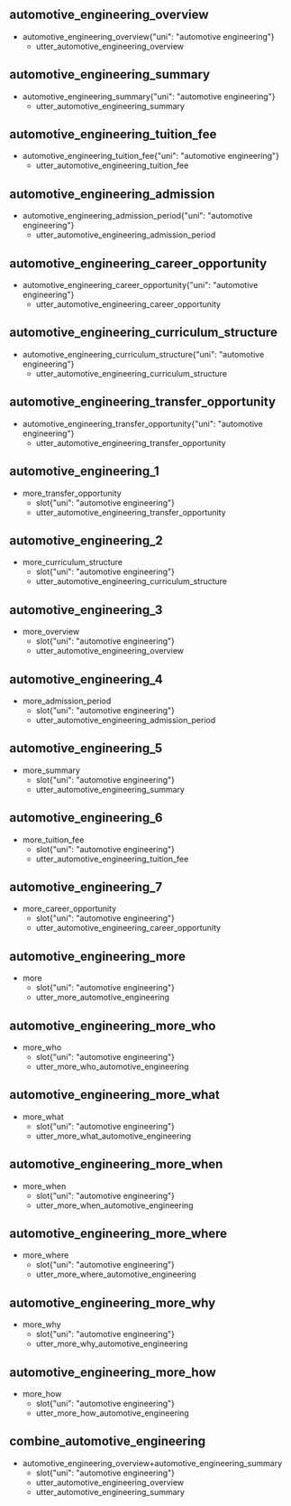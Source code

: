 ## automotive_engineering_overview
* automotive_engineering_overview{"uni": "automotive engineering"}
    - utter_automotive_engineering_overview

## automotive_engineering_summary
* automotive_engineering_summary{"uni": "automotive engineering"}
    - utter_automotive_engineering_summary

## automotive_engineering_tuition_fee
* automotive_engineering_tuition_fee{"uni": "automotive engineering"}
    - utter_automotive_engineering_tuition_fee

## automotive_engineering_admission
* automotive_engineering_admission_period{"uni": "automotive engineering"}
    - utter_automotive_engineering_admission_period

## automotive_engineering_career_opportunity
* automotive_engineering_career_opportunity{"uni": "automotive engineering"}
    - utter_automotive_engineering_career_opportunity

## automotive_engineering_curriculum_structure
* automotive_engineering_curriculum_structure{"uni": "automotive engineering"}
    - utter_automotive_engineering_curriculum_structure

## automotive_engineering_transfer_opportunity
* automotive_engineering_transfer_opportunity{"uni": "automotive engineering"}
    - utter_automotive_engineering_transfer_opportunity

## automotive_engineering_1
* more_transfer_opportunity
    - slot{"uni": "automotive engineering"}
    - utter_automotive_engineering_transfer_opportunity

## automotive_engineering_2
* more_curriculum_structure
    - slot{"uni": "automotive engineering"}
    - utter_automotive_engineering_curriculum_structure

## automotive_engineering_3
* more_overview
    - slot{"uni": "automotive engineering"}
    - utter_automotive_engineering_overview

## automotive_engineering_4
* more_admission_period
    - slot{"uni": "automotive engineering"}
    - utter_automotive_engineering_admission_period

## automotive_engineering_5
* more_summary
    - slot{"uni": "automotive engineering"}
    - utter_automotive_engineering_summary

## automotive_engineering_6
* more_tuition_fee
    - slot{"uni": "automotive engineering"}
    - utter_automotive_engineering_tuition_fee

## automotive_engineering_7
* more_career_opportunity
    - slot{"uni": "automotive engineering"}
    - utter_automotive_engineering_career_opportunity

## automotive_engineering_more
* more
    - slot{"uni": "automotive engineering"}
    - utter_more_automotive_engineering

## automotive_engineering_more_who
* more_who
    - slot{"uni": "automotive engineering"}
    - utter_more_who_automotive_engineering

## automotive_engineering_more_what
* more_what
    - slot{"uni": "automotive engineering"}
    - utter_more_what_automotive_engineering

## automotive_engineering_more_when
* more_when
    - slot{"uni": "automotive engineering"}
    - utter_more_when_automotive_engineering

## automotive_engineering_more_where
* more_where
    - slot{"uni": "automotive engineering"}
    - utter_more_where_automotive_engineering

## automotive_engineering_more_why
* more_why
    - slot{"uni": "automotive engineering"}
    - utter_more_why_automotive_engineering

## automotive_engineering_more_how
* more_how
    - slot{"uni": "automotive engineering"}
    - utter_more_how_automotive_engineering

## combine_automotive_engineering
* automotive_engineering_overview+automotive_engineering_summary
    - slot{"uni": "automotive engineering"}
    - utter_automotive_engineering_overview
    - utter_automotive_engineering_summary
